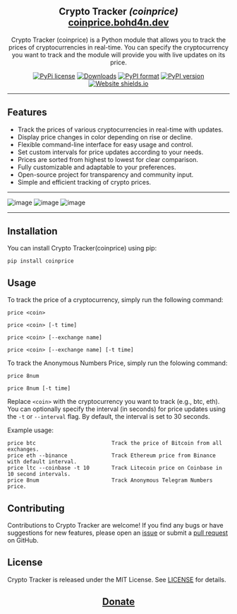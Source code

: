<h2 align="center">
  Crypto Tracker <em>(coinprice)</em><br/>
  <a href="https://coinprice.bohd4n.dev/" target="_blank">coinprice.bohd4n.dev</a>
</h2>

<p align="center">
 Crypto Tracker (coinprice) is a Python module that allows you to track the prices of cryptocurrencies in real-time. 
You can specify the cryptocurrency you want to track and the module will provide you with live updates on its price.
</p>

<div align="center">

[![PyPi license](https://badgen.net/pypi/license/pip/)](https://pypi.org/project/coinprice/)
[![Downloads](https://static.pepy.tech/badge/coinprice)](https://pepy.tech/project/coinprice)
[![PyPI format](https://img.shields.io/pypi/format/coinprice.svg)](https://pypi.org/project/coinprice/)
[![PyPI version](https://img.shields.io/pypi/v/coinprice)](https://pypi.org/project/coinprice/)
[![Website shields.io](https://img.shields.io/website-up-down-green-red/http/coinprice.bohd4n.dev.svg)](https://coinprice.bohd4n.dev/)

</div>

---

## Features

- Track the prices of various cryptocurrencies in real-time with updates.
- Display price changes in color depending on rise or decline.
- Flexible command-line interface for easy usage and control.
- Set custom intervals for price updates according to your needs.
- Prices are sorted from highest to lowest for clear comparison.
- Fully customizable and adaptable to your preferences.
- Open-source project for transparency and community input.
- Simple and efficient tracking of crypto prices.

---


![image](https://github.com/user-attachments/assets/4abcba26-f636-4361-ac06-d1478780671d)
![image](https://github.com/user-attachments/assets/3b5ad5f5-c79f-4301-97bb-0e7703a0fb81)
![image](https://github.com/user-attachments/assets/7e21d8e0-044b-4aa7-a5ab-053086dec5f6)

---

## Installation

You can install Crypto Tracker(coinprice) using pip:

```
pip install coinprice
```

## Usage

To track the price of a cryptocurrency, simply run the following command:

```
price <coin>
```

```
price <coin> [-t time]
```

```
price <coin> [--exchange name]
```

```
price <coin> [--exchange name] [-t time]
```

To track the Anonymous Numbers Price, simply run the folowing command:

```
price 8num
```

```
price 8num [-t time]
```

Replace `<coin>` with the cryptocurrency you want to track (e.g., btc, eth). You can optionally specify the interval (in seconds) for price updates using the `-t` or `--interval` flag. By default, the interval is set to 30  seconds.

Example usage:

```
price btc                        Track the price of Bitcoin from all exchanges.
price eth --binance              Track Ethereum price from Binance with default interval.
price ltc --coinbase -t 10       Track Litecoin price on Coinbase in 10 second intervals.
price 8num                       Track Anonymous Telegram Numbers price.
```

## Contributing

Contributions to Crypto Tracker are welcome! If you find any bugs or have suggestions for new features, please open an [issue](https://github.com/bohd4nx/coinprice/issues) or submit a [pull request](https://github.com/bohd4nx/coinprice/pulls) on GitHub.

## License

Crypto Tracker is released under the MIT License. See [LICENSE](https://github.com/bohd4nx/coinprice/blob/main/LICENSE) for details.

<h2 align="center">

[Donate](https://www.buymeacoffee.com/bohd4n)

</h2>